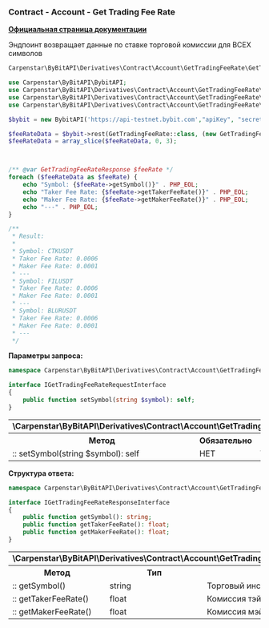 ### Contract - Account - Get Trading Fee Rate
<b>[Официальная страница документации](https://bybit-exchange.github.io/docs/derivatives/contract/fee-rate)</b>
<p>Эндпоинт возвращает данные по ставке торговой комиссии для ВСЕХ символов</p>

```php
Carpenstar\ByBitAPI\Derivatives\Contract\Account\GetTradingFeeRate\GetTradingFeeRate::class // Класс эндпоинта:
```
```php
use Carpenstar\ByBitAPI\BybitAPI;
use Carpenstar\ByBitAPI\Derivatives\Contract\Account\GetTradingFeeRate\GetTradingFeeRate;
use Carpenstar\ByBitAPI\Derivatives\Contract\Account\GetTradingFeeRate\Request\GetTradingFeeRateRequest;
use Carpenstar\ByBitAPI\Derivatives\Contract\Account\GetTradingFeeRate\Response\GetTradingFeeRateResponse;

$bybit = new BybitAPI('https://api-testnet.bybit.com',"apiKey", "secret");

$feeRateData = $bybit->rest(GetTradingFeeRate::class, (new GetTradingFeeRateRequest()))->getBody()->all();
$feeRateData = array_slice($feeRateData, 0, 3);



/** @var GetTradingFeeRateResponse $feeRate */
foreach ($feeRateData as $feeRate) {
    echo "Symbol: {$feeRate->getSymbol()}" . PHP_EOL;
    echo "Taker Fee Rate: {$feeRate->getTakerFeeRate()}" . PHP_EOL;
    echo "Maker Fee Rate: {$feeRate->getMakerFeeRate()}" . PHP_EOL;
    echo "---" . PHP_EOL;
}

/**
 * Result:
 *
 * Symbol: CTKUSDT
 * Taker Fee Rate: 0.0006
 * Maker Fee Rate: 0.0001
 * ---
 * Symbol: FILUSDT
 * Taker Fee Rate: 0.0006
 * Maker Fee Rate: 0.0001
 * ---
 * Symbol: BLURUSDT
 * Taker Fee Rate: 0.0006
 * Maker Fee Rate: 0.0001
 * ---
 */
```
<p><b>Параметры запроса:</b></p>

```php
namespace Carpenstar\ByBitAPI\Derivatives\Contract\Account\GetTradingFeeRate\Interfaces\IGetTradingFeeRateRequestInterface;

interface IGetTradingFeeRateRequestInterface
{
    public function setSymbol(string $symbol): self;
}
```

<table style="width: 100%">
  <tr>
    <td colspan="3">
      <b>\Carpenstar\ByBitAPI\Derivatives\Contract\Account\GetTradingFeeRate\Interfaces\IGetTradingFeeRateRequestInterface</b>
    </td>
  </tr>
  <tr>
    <th style="width: 40%; text-align: center">Метод</th>
    <th style="width: 10%; text-align: center">Обязательно</th>
    <th style="width: 50%; text-align: center">Описание</th>
  </tr>
  <tr>
    <td>:: setSymbol(string $symbol): self</td>
    <td>НЕТ</td>
    <td>Торговый инструмент</td>
  </tr>
</table>

<p><b>Структура ответа:</b></p>

```php
namespace Carpenstar\ByBitAPI\Derivatives\Contract\Account\GetTradingFeeRate\Interfaces\IGetTradingFeeRateResponseInterface;

interface IGetTradingFeeRateResponseInterface
{
    public function getSymbol(): string;
    public function getTakerFeeRate(): float;
    public function getMakerFeeRate(): float;
}
```
<table style="width: 100%">
  <tr>
    <td colspan="3">
      <b>\Carpenstar\ByBitAPI\Derivatives\Contract\Account\GetTradingFeeRate\Interfaces\IGetTradingFeeRateResponseInterface</b>
    </td>
  </tr>
  <tr>
    <th style="width: 20%; text-align: center">Метод</th>
    <th style="width: 20%; text-align: center">Тип</th>
    <th style="width: 60%; text-align: center">Описание</th>
  </tr>
  <tr>
    <td>:: getSymbol()</td>
    <td>string</td>
    <td>
      Торговый инструмент
    </td>
  </tr>
  <tr>
    <td>:: getTakerFeeRate()</td>
    <td>float</td>
    <td>
      Комиссия тэйкера (покупателя)
    </td>
  </tr>
  <tr>
    <td>:: getMakerFeeRate()</td>
    <td>float</td>
    <td>
      Комиссия мэйкера (продавца)
    </td>
  </tr>
</table>